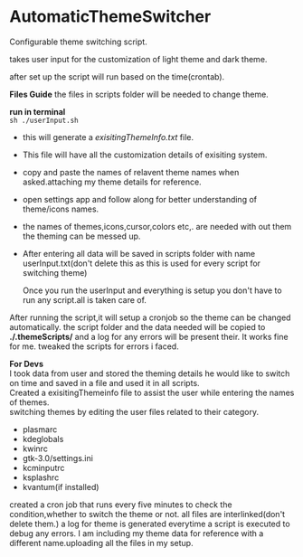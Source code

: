 # AutomaticThemeSwitcher

Configurable theme switching script.

takes user input for the customization of light theme and dark theme.

after set up the script will run  based on the time(crontab).


**Files Guide**
the files in scripts folder will be needed to change theme.

**run in terminal**     
`sh ./userInput.sh`     

* this will generate a *exisitingThemeInfo.txt* file.    
* This file will have all the customization details of exisiting system.     
* copy and paste the names of relavent theme names when asked.attaching my theme details for reference.           
* open settings app and follow along for better understanding of theme/icons names.         

           
* the names of themes,icons,cursor,colors etc,. are needed with out them the theming can be messed up.
* After entering all data will be saved in scripts folder with name userInput.txt(don't delete this as this is used for every script for switching theme)      

   Once you run the userInput and everything is setup you don't have to run any script.all is taken care of.          

After running the script,it will setup a cronjob so the theme can be changed automatically. 
the script folder and the data needed will be copied to **./.themeScripts/** and a log for any errors will be present their.
It works fine for me. tweaked the scripts for errors i faced.        

**For Devs**     
I took data from user and stored the theming details he would like to switch on time and saved in a file and used it in all scripts.      
Created a exisitingThemeinfo file to assist the  user while entering the names of themes.     
switching themes by editing the user files related to their category.
* plasmarc
* kdeglobals
* kwinrc
* gtk-3.0/settings.ini
* kcminputrc
* ksplashrc
* kvantum(if installed)

created a cron job that runs every five minutes to check the condition,whether to switch the theme or not.
all files are interlinked(don't delete them.)
a log for theme is generated everytime a script is executed to debug any errors.
I am including my theme data for reference with a different name.uploading all the files in my setup.